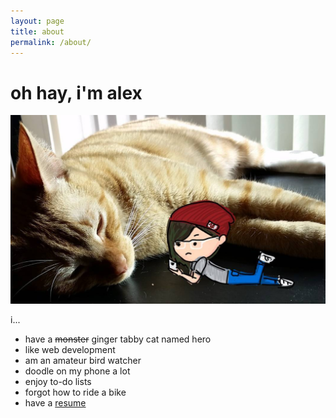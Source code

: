 ```yaml
---
layout: page
title: about
permalink: /about/
---
```


# oh hay, i'm alex

![me](/img/aboutme.png)

i...

* have a <s>monster</s> ginger tabby cat named hero
* like web development
* am an amateur bird watcher
* doodle on my phone a lot
* enjoy to-do lists
* forgot how to ride a bike
* have a <a href="https://gist.github.com/zhangoose/0aa0cd10f5c8faa39ce585154bfacfe9" target="_blank">resume</a>

